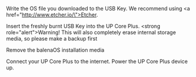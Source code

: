 Write the OS file you downloaded to the USB Key. We recommend using <a href=\"http://www.etcher.io/\">Etcher</a>.

Insert the freshly burnt USB Key into the UP Core Plus.
<strong role=\"alert\">Warning!</strong> This will also completely erase internal storage media, so please make a backup first

Remove the balenaOS installation media

Connect your UP Core Plus to the internet. Power the UP Core Plus device up.